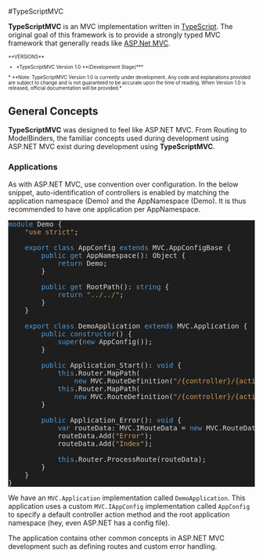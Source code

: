 #TypeScriptMVC

**TypeScriptMVC** is an MVC implementation written in [TypeScript](http://www.typescriptlang.org/). The original goal of this framework is to provide a strongly typed MVC framework that generally reads like [ASP.Net MVC](http://www.asp.net/mvc/mvc5).

<div style="font-size: 70%">
**VERSIONS**
</div>

<div style="font-size: 70%;">
  <ul>
  	<li><span>*TypeScriptMVC Version 1.0 <span>**(Development Stage)**</span>*</span></li>
  </ul>
</div>

<div style="font-size: 70%">
* **Note: TypeScriptMVC Version 1.0 is currently under development. Any code and explanations provided are subject to change and is not guaranteed to be accurate upon the time of reading. When Version 1.0 is released, official documentation will be provided.*
</div>


## General Concepts

**TypeScriptMVC** was designed to feel like ASP.NET MVC. From Routing to ModelBinders, the familiar concepts used during development using ASP.NET MVC exist during development using **TypeScriptMVC**.

### Applications

As with ASP.NET MVC, use convention over configuration. In the below snippet, auto-identification of controllers is enabled by matching the application namespace (Demo) and the AppNamespace (Demo). It is thus recommended to have one application per AppNamespace.

<pre style='background-color:RGB(30, 30, 30);color:RGB(220, 220, 220);'>
<span style='color:RGB(86, 156, 214);'>module</span> Demo {
    <span style='color:RGB(212, 155, 96);'>"use strict"</span>;

    <span style='color:RGB(86, 156, 214);'>export class</span> AppConfig <span style='color:RGB(86, 156, 214);'>extends</span> MVC.AppConfigBase {
        <span style='color:RGB(86, 156, 214);'>public get</span> AppNamespace(): Object {
            <span style='color:RGB(86, 156, 214);'>return</span> Demo;
        }

        <span style='color:RGB(86, 156, 214);'>public get</span> RootPath(): <span style='color:RGB(86, 156, 214);'>string</span> {
            <span style='color:RGB(86, 156, 214);'>return</span> <span style='color:RGB(212, 155, 96);'>"../../"</span>;
        }
    }

    <span style='color:RGB(86, 156, 214);'>export class</span> DemoApplication <span style='color:RGB(86, 156, 214);'>extends</span> MVC.Application {
        <span style='color:RGB(86, 156, 214);'>public constructor</span>() {
            <span style='color:RGB(86, 156, 214);'>super</span>(<span style='color:RGB(86, 156, 214);'>new</span> AppConfig());
        }

        <span style='color:RGB(86, 156, 214);'>public</span> Application_Start(): <span style='color:RGB(86, 156, 214);'>void</span> {
            <span style='color:RGB(86, 156, 214);'>this</span>.Router.MapPath(
            	<span style='color:RGB(86, 156, 214);'>new</span> MVC.RouteDefinition(<span style='color:RGB(212, 155, 96);'>"/{controller}/{action}"</span>));
            <span style='color:RGB(86, 156, 214);'>this</span>.Router.MapPath(
            	<span style='color:RGB(86, 156, 214);'>new</span> MVC.RouteDefinition(<span style='color:RGB(212, 155, 96);'>"/{controller}/{action}/{id}"</span>));
        }

        <span style='color:RGB(86, 156, 214);'>public</span> Application_Error(): <span style='color:RGB(86, 156, 214);'>void</span> {
            <span style='color:RGB(86, 156, 214);'>var</span> routeData: MVC.IRouteData = <span style='color:RGB(86, 156, 214);'>new</span> MVC.RouteData();
            routeData.Add(<span style='color:RGB(212, 155, 96);'>"Error"</span>);
            routeData.Add(<span style='color:RGB(212, 155, 96);'>"Index"</span>);

            <span style='color:RGB(86, 156, 214);'>this</span>.Router.ProcessRoute(routeData);
        }
    }
}
</pre>

We have an <code>MVC.Application</code> implementation called <code>DemoApplication</code>. This application uses a custom <code>MVC.IAppConfig</code> implementation called <code>AppConfig</code> to specify a default controller action method and the root application namespace (hey, even ASP.NET has a config file).

The application contains other common concepts in ASP.NET MVC development such as defining routes and custom error handling.

